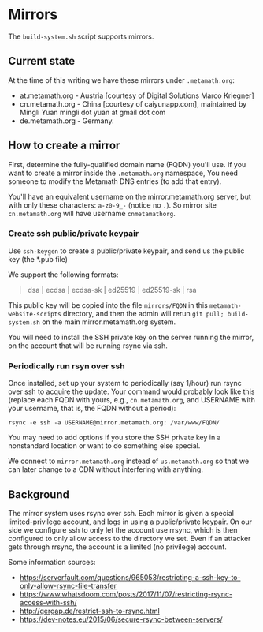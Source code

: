 # Mirrors

The `build-system.sh` script supports mirrors.

## Current state

At the time of this writing we have these mirrors under `.metamath.org`:

- at.metamath.org - Austria [courtesy of Digital Solutions Marco Kriegner]  
- cn.metamath.org - China [courtesy of caiyunapp.com],
  maintained by Mingli Yuan mingli dot yuan at gmail dot com
- de.metamath.org - Germany.

## How to create a mirror

First, determine the fully-qualified domain name (FQDN) you'll use.
If you want to create a mirror inside the `.metamath.org` namespace,
You need someone to modify the Metamath DNS entries (to add that entry).

You'll have an equivalent username on the mirror.metamath.org server,
but with only these characters: `a-z0-9_-` (notice no `.`). So mirror site
`cn.metamath.org` will have username `cnmetamathorg`.

### Create ssh public/private keypair

Use `ssh-keygen` to create a public/private keypair, and send us the public key
(the *.pub file)

We support the following formats:

> dsa | ecdsa | ecdsa-sk | ed25519 | ed25519-sk | rsa

This public key will be copied into the file `mirrors/FQDN`
in this `metamath-website-scripts` directory, and then the admin will
rerun `git pull; build-system.sh` on the main mirror.metamath.org system.

You will need to install the SSH private key on the server running the
mirror, on the account that will be running rsync via ssh.

### Periodically run rsyn over ssh

Once installed, set up your system to
periodically (say 1/hour) run rsync over ssh to acquire the update.
Your command would probably look like this (replace each FQDN with yours,
e.g., `cn.metamath.org`, and USERNAME with your username, that is,
the FQDN without a period):

~~~~
rsync -e ssh -a USERNAME@mirror.metamath.org: /var/www/FQDN/
~~~~

You may need to add options if you store the SSH private key in a
nonstandard location or want to do something else special.

We connect to `mirror.metamath.org` instead of `us.metamath.org` so that
we can later change to a CDN without interfering with anything.

## Background

The mirror system uses rsync over ssh.
Each mirror is given a special limited-privilege account, and logs in using
a public/private keypair.
On our side we configure ssh to only let the account use rrsync, which is
then configured to only allow access to the directory we set.
Even if an attacker gets through rrsync, the account is a limited
(no privilege) account.

Some information sources:

* https://serverfault.com/questions/965053/restricting-a-ssh-key-to-only-allow-rsync-file-transfer
* https://www.whatsdoom.com/posts/2017/11/07/restricting-rsync-access-with-ssh/
* http://gergap.de/restrict-ssh-to-rsync.html
* https://dev-notes.eu/2015/06/secure-rsync-between-servers/
